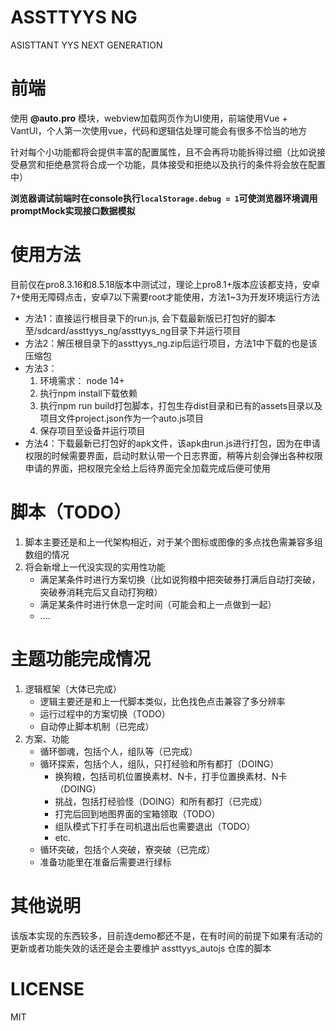 # ASSTTYYS NG
ASISTTANT YYS NEXT GENERATION

# 前端
使用 **@auto.pro** 模块，webview加载网页作为UI使用，前端使用Vue + VantUI，个人第一次使用vue，代码和逻辑估处理可能会有很多不恰当的地方

针对每个小功能都将会提供丰富的配置属性，且不会再将功能拆得过细（比如说接受悬赏和拒绝悬赏将合成一个功能，具体接受和拒绝以及执行的条件将会放在配置中）

**浏览器调试前端时在console执行```localStorage.debug = 1```可使浏览器环境调用promptMock实现接口数据模拟**

# 使用方法
目前仅在pro8.3.16和8.5.18版本中测试过，理论上pro8.1+版本应该都支持，安卓7+使用无障碍点击，安卓7以下需要root才能使用，方法1~3为开发环境运行方法
- 方法1：直接运行根目录下的run.js, 会下载最新版已打包好的脚本至/sdcard/assttyys_ng/assttyys_ng目录下并运行项目
- 方法2：解压根目录下的assttyys_ng.zip后运行项目，方法1中下载的也是该压缩包
- 方法3：
   1. 环境需求： node 14+
   2. 执行npm install下载依赖
   3. 执行npm run build打包脚本，打包生存dist目录和已有的assets目录以及项目文件project.json作为一个auto.js项目
   4. 保存项目至设备并运行项目
- 方法4：下载最新已打包好的apk文件，该apk由run.js进行打包，因为在申请权限的时候需要界面，启动时默认带一个日志界面，稍等片刻会弹出各种权限申请的界面，把权限完全给上后待界面完全加载完成后便可使用

# 脚本（TODO）
1. 脚本主要还是和上一代架构相近，对于某个图标或图像的多点找色需兼容多组数组的情况
2. 将会新增上一代没实现的实用性功能
   - 满足某条件时进行方案切换（比如说狗粮中把突破券打满后自动打突破，突破券消耗完后又自动打狗粮）
   - 满足某条件时进行休息一定时间（可能会和上一点做到一起）
   - ....

# 主题功能完成情况
1. 逻辑框架（大体已完成）
   - 逻辑主要还是和上一代脚本类似，比色找色点击兼容了多分辨率
   - 运行过程中的方案切换（TODO）
   - 自动停止脚本机制（已完成）
2. 方案、功能
   - 循环御魂，包括个人，组队等（已完成）
   - 循环探索，包括个人，组队，只打经验和所有都打（DOING）
      - 换狗粮，包括司机位置换素材、N卡，打手位置换素材、N卡（DOING）
      - 挑战，包括打经验怪（DOING）和所有都打（已完成）
      - 打完后回到地图界面的宝箱领取（TODO）
      - 组队模式下打手在司机退出后也需要退出（TODO）
      - etc.
   - 循环突破，包括个人突破，寮突破（已完成）
   - 准备功能里在准备后需要进行绿标
# 其他说明
该版本实现的东西较多，目前连demo都还不是，在有时间的前提下如果有活动的更新或者功能失效的话还是会主要维护 assttyys_autojs 仓库的脚本

# LICENSE

MIT
